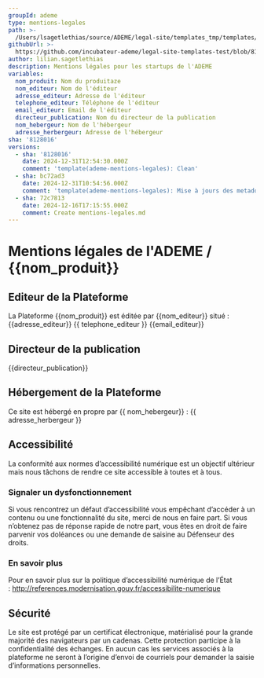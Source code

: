 ```yaml
---
groupId: ademe
type: mentions-legales
path: >-
  /Users/lsagetlethias/source/ADEME/legal-site/templates_tmp/templates/ademe/mentions-legales.md
githubUrl: >-
  https://github.com/incubateur-ademe/legal-site-templates-test/blob/8128016/templates/ademe/mentions-legales.md
author: lilian.sagetlethias
description: Mentions légales pour les startups de l'ADEME
variables:
  nom_produit: Nom du produitaze
  nom_editeur: Nom de l'éditeur
  adresse_editeur: Adresse de l'éditeur
  telephone_editeur: Téléphone de l'éditeur
  email_editeur: Email de l'éditeur
  directeur_publication: Nom du directeur de la publication
  nom_hebergeur: Nom de l'hébergeur
  adresse_herbergeur: Adresse de l'hébergeur
sha: '8128016'
versions:
  - sha: '8128016'
    date: 2024-12-31T12:54:30.000Z
    comment: 'template(ademe-mentions-legales): Clean'
  - sha: bc72ad3
    date: 2024-12-31T10:54:56.000Z
    comment: 'template(ademe-mentions-legales): Mise à jours des metadonnées'
  - sha: 72c7813
    date: 2024-12-16T17:15:55.000Z
    comment: Create mentions-legales.md
---
```

# Mentions légales de l'ADEME / {{nom_produit}}

## Editeur de la Plateforme
La Plateforme {{nom_produit}} est éditée par {{nom_editeur}} situé :
{{adresse_editeur}}
{{ telephone_editeur }}
{{email_editeur}}

## Directeur de la publication
{{directeur_publication}}

## Hébergement de la Plateforme
Ce site est hébergé en propre par {{ nom_hebergeur}} :
{{ adresse_herbergeur }}

## Accessibilité
La conformité aux normes d’accessibilité numérique est un objectif ultérieur mais nous tâchons de rendre ce site accessible à toutes et à tous.

### Signaler un dysfonctionnement
Si vous rencontrez un défaut d’accessibilité vous empêchant d’accéder à un contenu ou une fonctionnalité du site, merci de nous en faire part.
Si vous n’obtenez pas de réponse rapide de notre part, vous êtes en droit de faire parvenir vos doléances ou une demande de saisine au Défenseur des droits.

### En savoir plus
Pour en savoir plus sur la politique d’accessibilité numérique de l’État : http://references.modernisation.gouv.fr/accessibilite-numerique

## Sécurité
Le site est protégé par un certificat électronique, matérialisé pour la grande majorité des navigateurs par un cadenas. Cette protection participe à la confidentialité des échanges.
En aucun cas les services associés à la plateforme ne seront à l’origine d’envoi de courriels pour demander la saisie d’informations personnelles.
